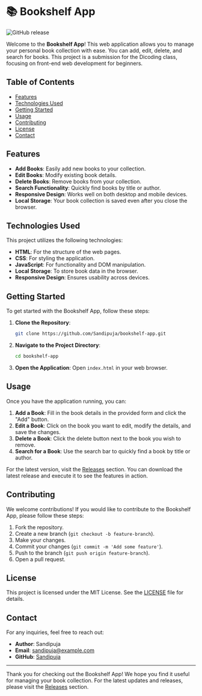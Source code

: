 # 📚 Bookshelf App

![GitHub release](https://img.shields.io/github/release/Sandipuja/bookshelf-app.svg)

Welcome to the **Bookshelf App**! This web application allows you to manage your personal book collection with ease. You can add, edit, delete, and search for books. This project is a submission for the Dicoding class, focusing on front-end web development for beginners.

## Table of Contents

- [Features](#features)
- [Technologies Used](#technologies-used)
- [Getting Started](#getting-started)
- [Usage](#usage)
- [Contributing](#contributing)
- [License](#license)
- [Contact](#contact)

## Features

- **Add Books**: Easily add new books to your collection.
- **Edit Books**: Modify existing book details.
- **Delete Books**: Remove books from your collection.
- **Search Functionality**: Quickly find books by title or author.
- **Responsive Design**: Works well on both desktop and mobile devices.
- **Local Storage**: Your book collection is saved even after you close the browser.

## Technologies Used

This project utilizes the following technologies:

- **HTML**: For the structure of the web pages.
- **CSS**: For styling the application.
- **JavaScript**: For functionality and DOM manipulation.
- **Local Storage**: To store book data in the browser.
- **Responsive Design**: Ensures usability across devices.

## Getting Started

To get started with the Bookshelf App, follow these steps:

1. **Clone the Repository**: 
   ```bash
   git clone https://github.com/Sandipuja/bookshelf-app.git
   ```
   
2. **Navigate to the Project Directory**:
   ```bash
   cd bookshelf-app
   ```

3. **Open the Application**: Open `index.html` in your web browser.

## Usage

Once you have the application running, you can:

1. **Add a Book**: Fill in the book details in the provided form and click the "Add" button.
2. **Edit a Book**: Click on the book you want to edit, modify the details, and save the changes.
3. **Delete a Book**: Click the delete button next to the book you wish to remove.
4. **Search for a Book**: Use the search bar to quickly find a book by title or author.

For the latest version, visit the [Releases](https://github.com/Sandipuja/bookshelf-app/releases) section. You can download the latest release and execute it to see the features in action.

## Contributing

We welcome contributions! If you would like to contribute to the Bookshelf App, please follow these steps:

1. Fork the repository.
2. Create a new branch (`git checkout -b feature-branch`).
3. Make your changes.
4. Commit your changes (`git commit -m 'Add some feature'`).
5. Push to the branch (`git push origin feature-branch`).
6. Open a pull request.

## License

This project is licensed under the MIT License. See the [LICENSE](LICENSE) file for details.

## Contact

For any inquiries, feel free to reach out:

- **Author**: Sandipuja
- **Email**: sandipuja@example.com
- **GitHub**: [Sandipuja](https://github.com/Sandipuja)

---

Thank you for checking out the Bookshelf App! We hope you find it useful for managing your book collection. For the latest updates and releases, please visit the [Releases](https://github.com/Sandipuja/bookshelf-app/releases) section.